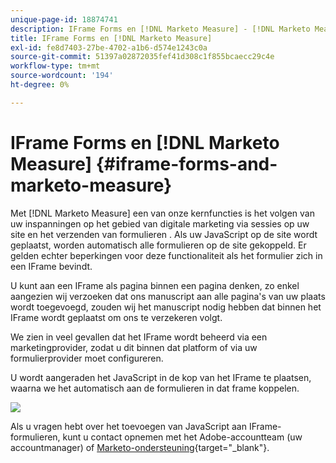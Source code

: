 ```yaml
---
unique-page-id: 18874741
description: IFrame Forms en [!DNL Marketo Measure] - [!DNL Marketo Measure] - Productdocumentatie
title: IFrame Forms en [!DNL Marketo Measure]
exl-id: fe8d7403-27be-4702-a1b6-d574e1243c0a
source-git-commit: 51397a02872035fef41d308c1f855bcaecc29c4e
workflow-type: tm+mt
source-wordcount: '194'
ht-degree: 0%

---
```


# IFrame Forms en [!DNL Marketo Measure] {#iframe-forms-and-marketo-measure}

Met [!DNL Marketo Measure] een van onze kernfuncties is het volgen van uw inspanningen op het gebied van digitale marketing via sessies op uw site en het verzenden van formulieren . Als uw JavaScript op de site wordt geplaatst, worden automatisch alle formulieren op de site gekoppeld. Er gelden echter beperkingen voor deze functionaliteit als het formulier zich in een IFrame bevindt.

U kunt aan een IFrame als pagina binnen een pagina denken, zo enkel aangezien wij verzoeken dat ons manuscript aan alle pagina&#39;s van uw plaats wordt toegevoegd, zouden wij het manuscript nodig hebben dat binnen het IFrame wordt geplaatst om ons te verzekeren volgt.

We zien in veel gevallen dat het IFrame wordt beheerd via een marketingprovider, zodat u dit binnen dat platform of via uw formulierprovider moet configureren.

U wordt aangeraden het JavaScript in de kop van het IFrame te plaatsen, waarna we het automatisch aan de formulieren in dat frame koppelen.

![](assets/1-1.png)

Als u vragen hebt over het toevoegen van JavaScript aan IFrame-formulieren, kunt u contact opnemen met het Adobe-accountteam (uw accountmanager) of [Marketo-ondersteuning](https://nation.marketo.com/t5/support/ct-p/Support){target="_blank"}.
